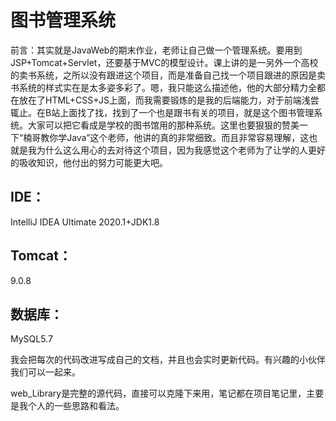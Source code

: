 # 图书管理系统

前言：其实就是JavaWeb的期末作业，老师让自己做一个管理系统。要用到JSP+Tomcat+Servlet，还要基于MVC的模型设计。课上讲的是一另外一个高校的卖书系统，之所以没有跟进这个项目，而是准备自己找一个项目跟进的原因是卖书系统的样式实在是太多姿多彩了。嗯，我只能这么描述他，他的大部分精力全都在放在了HTML+CSS+JS上面，而我需要锻炼的是我的后端能力，对于前端浅尝辄止。在B站上面找了找，找到了一个也是跟书有关的项目，就是这个图书管理系统。大家可以把它看成是学校的图书馆用的那种系统。这里也要狠狠的赞美一下“楠哥教你学Java”这个老师，他讲的真的非常细致。而且非常容易理解，这也就是我为什么这么用心的去对待这个项目，因为我感觉这个老师为了让学的人更好的吸收知识，他付出的努力可能更大吧。

## IDE：

IntelliJ IDEA Ultimate 2020.1+JDK1.8

## Tomcat：

9.0.8

## 数据库：

MySQL5.7

我会把每次的代码改进写成自己的文档，并且也会实时更新代码。有兴趣的小伙伴我们可以一起来。

web_Library是完整的源代码，直接可以克隆下来用，笔记都在项目笔记里，主要是我个人的一些思路和看法。